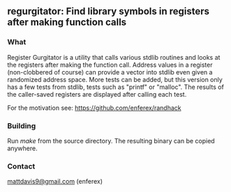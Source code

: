 ## regurgitator: Find library symbols in registers after making function calls

### What
Register Gurgitator is a utility that calls various stdlib routines and looks at
the registers after making the function call.  Address values in a register
(non-clobbered of course) can provide a vector into stdlib even given a
randomized address space.  More tests can be added, but this version only has a
few tests from stdlib, tests such as "printf" or "malloc".  The results of the
caller-saved registers are displayed after calling each test.

For the motivation see:
https://github.com/enferex/randhack

### Building
Run *make* from the source directory.  The resulting binary can be copied
anywhere.

### Contact
mattdavis9@gmail.com (enferex)

